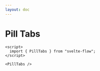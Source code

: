 ```yaml
---
layout: doc
---
```


<script>
  import { PillTabs } from "svelte-flow";
</script>

<h1 class="text-3xl w-full dark:text-white">Pill Tabs</h1>

```svelte
<script>
  import { PillTabs } from "svelte-flow";
</script>

<PillTabs />

```

<div class="container mx-auto p-8">
  <PillTabs />
</div>
